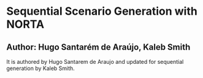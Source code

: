 # Sequential Scenario Generation with NORTA
## Author: Hugo Santarém de Araújo, Kaleb Smith

It is authored by Hugo Santarem de Araujo and updated for sequential generation by Kaleb Smith.
